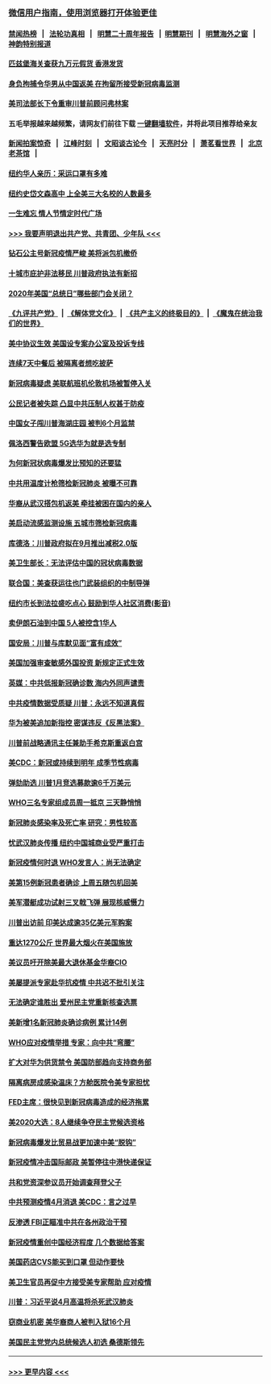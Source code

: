 ### [微信用户指南，使用浏览器打开体验更佳](https://github.com/gfw-breaker/banned-news1/blob/master/indexes/wechat-guide.md?t=0)
#### [禁闻热榜](热点新闻.md?t=0)  &nbsp;&nbsp;|&nbsp;&nbsp; [法轮功真相](https://github.com/gfw-breaker/truth/blob/master/README.md?t=0) &nbsp;&nbsp;|&nbsp;&nbsp; [明慧二十周年报告](https://github.com/gfw-breaker/mh-reports/blob/master/README.md?t=0) &nbsp;&nbsp;|&nbsp;&nbsp;[明慧期刊](https://github.com/gfw-breaker/mh-qikan) &nbsp;&nbsp;|&nbsp;&nbsp; [明慧海外之窗](https://github.com/gfw-breaker/mh-news/blob/master/README.md?t=0) &nbsp;&nbsp;|&nbsp;&nbsp; [神韵特别报道](https://github.com/gfw-breaker/mh-news/blob/master/shenyun.md?t=0)
#### [匹兹堡海关查获九万元假货 香港发货](../pages/nsc412/n11870716.md?t=02152033) 
#### [身负拘捕令华男从中国返美  在拘留所接受新冠病毒监测](../pages/nsc412/n11870710.md?t=02152033) 
#### [美司法部长下令重审川普前顾问弗林案](../pages/nsc412/n11870258.md?t=02152033) 
#### 五毛举报越来越频繁，请网友们前往下载 [一键翻墙软件](https://github.com/gfw-breaker/ssr-accounts)，并将此项目推荐给亲友
#### [新闻拍案惊奇](https://github.com/gfw-breaker/banned-news1/blob/master/pages/link4.md) &nbsp;&nbsp;|&nbsp;&nbsp; [江峰时刻](https://github.com/gfw-breaker/banned-news1/blob/master/pages/link4.md) &nbsp;&nbsp;|&nbsp;&nbsp; [文昭谈古论今](https://github.com/gfw-breaker/banned-news1/blob/master/pages/link4.md) &nbsp;&nbsp;|&nbsp;&nbsp; [天亮时分](https://github.com/gfw-breaker/banned-news1/blob/master/pages/link4.md) &nbsp;&nbsp;|&nbsp;&nbsp; [萧茗看世界](https://github.com/gfw-breaker/banned-news1/blob/master/pages/link4.md) &nbsp;&nbsp;|&nbsp;&nbsp; [北京老茶馆](https://github.com/gfw-breaker/banned-news1/blob/master/pages/link4.md) &nbsp;&nbsp;|&nbsp;&nbsp; 
#### [纽约华人亲历：采运口罩有多难](../pages/nsc412/n11870531.md?t=02152033) 
#### [纽约史岱文森高中  上全美三大名校的人数最多](../pages/nsc412/n11870557.md?t=02152033) 
#### [一生难忘 情人节情定时代广场](../pages/nsc412/n11870536.md?t=02152033) 
#### [>>> 我要声明退出共产党、共青团、少年队 <<<](https://github.com/begood0513/goodnews/blob/master/quit/letter.md) 
#### [钻石公主号新冠疫情严峻 美将派包机撤侨](../pages/nsc412/n11870505.md?t=02152033) 
#### [十城市庇护非法移民 川普政府执法有新招](../pages/nsc412/n11870410.md?t=02152033) 
#### [2020年美国“总统日”哪些部门会关闭？](../pages/nsc412/n11870148.md?t=02152033) 
#### [《九评共产党》](https://github.com/begood0513/9ping.md/blob/master/README.md) &nbsp;|&nbsp; [《解体党文化》](../../../../jtdwh.md/blob/master/README.md)  &nbsp;|&nbsp; [《共产主义的终极目的》](../../../../gczydzjmd.md/blob/master/README.md) &nbsp;|&nbsp; [《魔鬼在统治我们的世界》](../../../../mgztzwmdsj.md/blob/master/README.md) 
#### [美中协议生效 美国设专案办公室及投诉专线](../pages/nsc412/n11870266.md?t=02152033) 
#### [连续7天中餐后 被隔离者想吃披萨](../pages/nsc412/n11870243.md?t=02152033) 
#### [新冠病毒疑虑 美联航班机伦敦机场被暂停入关](../pages/nsc412/n11870015.md?t=02152033) 
#### [公民记者被失踪 凸显中共压制人权甚于防疫](../pages/nsc412/n11870042.md?t=02152033) 
#### [中国女子闯川普海湖庄园 被判6个月监禁](../pages/nsc412/n11869919.md?t=02152033) 
#### [佩洛西警告欧盟 5G选华为就是选专制](../pages/nsc412/n11869898.md?t=02152033) 
#### [为何新冠状病毒爆发比预知的还要猛](../pages/nsc412/n11869828.md?t=02152033) 
#### [中共用温度计枪筛检新冠肺炎 被曝不可靠](../pages/nsc412/n11869707.md?t=02152033) 
#### [华裔从武汉搭包机返美 牵挂被困在国内的亲人](../pages/nsc412/n11869711.md?t=02152033) 
#### [美启动流感监测设施 五城市筛检新冠病毒](../pages/nsc412/n11869689.md?t=02152033) 
#### [库德洛：川普政府拟在9月推出减税2.0版](../pages/nsc412/n11869627.md?t=02152033) 
#### [美卫生部长：无法评估中国的冠状病毒数据](../pages/nsc412/n11869301.md?t=02152033) 
#### [联合国：美查获运往也门武装组织的中制导弹](../pages/nsc412/n11868677.md?t=02152033) 
#### [纽约市长到法拉盛吃点心  鼓励到华人社区消费(影音)](../pages/nsc412/n11868197.md?t=02152033) 
#### [卖伊朗石油到中国  5人被控含1华人](../pages/nsc412/n11867988.md?t=02152033) 
#### [国安局：川普与库默见面“富有成效”](../pages/nsc412/n11867976.md?t=02152033) 
#### [美国加强审查敏感外国投资 新规定正式生效](../pages/nsc412/n11868041.md?t=02152033) 
#### [英媒：中共低报新冠确诊数 海内外同声谴责](../pages/nsc412/n11867421.md?t=02152033) 
#### [中共疫情数据受质疑 川普：永远不知道真假](../pages/nsc412/n11867195.md?t=02152033) 
#### [华为被美追加新指控 密谋违反《反黑法案》](../pages/nsc412/n11867191.md?t=02152033) 
#### [川普前战略通讯主任兼助手希克斯重返白宫](../pages/nsc412/n11867104.md?t=02152033) 
#### [美CDC：新冠或持续到明年 成季节性病毒](../pages/nsc412/n11867279.md?t=02152033) 
#### [弹劾助选 川普1月竞选募款逾6千万美元](../pages/nsc412/n11866950.md?t=02152033) 
#### [WHO三名专家组成员周一抵京 三天静悄悄](../pages/nsc412/n11866947.md?t=02152033) 
#### [新冠肺炎感染率及死亡率 研究：男性较高](../pages/nsc412/n11866956.md?t=02152033) 
#### [忧武汉肺炎传播 纽约中国城商业受严重打击](../pages/nsc412/n11866902.md?t=02152033) 
#### [新冠疫情何时退 WHO发言人：尚无法确定](../pages/nsc412/n11866864.md?t=02152033) 
#### [美第15例新冠患者确诊 上周五随包机回美](../pages/nsc412/n11866852.md?t=02152033) 
#### [美军潜艇成功试射三叉戟飞弹 展现核威慑力](../pages/nsc412/n11866046.md?t=02152033) 
#### [川普出访前 印美达成逾35亿美元军购案](../pages/nsc412/n11865444.md?t=02152033) 
#### [重达1270公斤 世界最大烟火在美国施放](../pages/nsc412/n11865198.md?t=02152033) 
#### [美议员吁开除美最大退休基金华裔CIO](../pages/nsc412/n11865230.md?t=02152033) 
#### [美屡提派专家赴华抗疫情 中共迟不批引关注](../pages/nsc412/n11864719.md?t=02152033) 
#### [无法确定谁胜出 爱州民主党重新核查选票](../pages/nsc412/n11864830.md?t=02152033) 
#### [美新增1名新冠肺炎确诊病例 累计14例](../pages/nsc412/n11864893.md?t=02152033) 
#### [WHO应对疫情举措 专家：向中共“弯腰”](../pages/nsc412/n11864727.md?t=02152033) 
#### [扩大对华为供货禁令 美国防部趋向支持商务部](../pages/nsc412/n11864773.md?t=02152033) 
#### [隔离病房成感染温床？方舱医院令美专家担忧](../pages/nsc412/n11864575.md?t=02152033) 
#### [FED主席：很快见到新冠病毒造成的经济拖累](../pages/nsc412/n11864507.md?t=02152033) 
#### [美2020大选：8人继续争夺民主党候选资格](../pages/nsc412/n11864327.md?t=02152033) 
#### [新冠病毒爆发比贸易战更加速中美“脱钩”](../pages/nsc412/n11864470.md?t=02152033) 
#### [新冠疫情冲击国际邮政 美暂停往中港快递保证](../pages/nsc412/n11864207.md?t=02152033) 
#### [共和党资深参议员开始调查拜登父子](../pages/nsc412/n11863984.md?t=02152033) 
#### [中共预测疫情4月消退 美CDC：言之过早](../pages/nsc412/n11864310.md?t=02152033) 
#### [反渗透 FBI正瞄准中共在各州政治干预](../pages/nsc412/n11864300.md?t=02152033) 
#### [新冠疫情重创中国经济程度 几个数据给答案](../pages/nsc412/n11864203.md?t=02152033) 
#### [美国药店CVS能买到口罩 但动作要快](../pages/nsc412/n11862438.md?t=02152033) 
#### [美卫生官员再促中方接受美专家帮助 应对疫情](../pages/nsc412/n11864043.md?t=02152033) 
#### [川普：习近平说4月高温将杀死武汉肺炎](../pages/nsc412/n11860814.md?t=02152033) 
#### [窃商业机密 美华裔商人被判入狱16个月](../pages/nsc412/n11863911.md?t=02152033) 
#### [美国民主党党内总统候选人初选 桑德斯领先](../pages/nsc412/n11863475.md?t=02152033) 

----
#### [ >>> 更早内容 <<< ](../indexes/nsc412-earlier.md)
